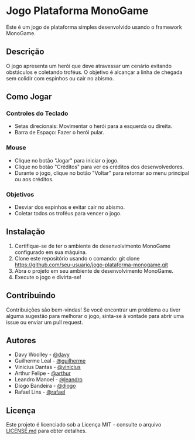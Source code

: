 # Jogo Plataforma MonoGame

Este é um jogo de plataforma simples desenvolvido usando o framework MonoGame.

## Descrição

O jogo apresenta um herói que deve atravessar um cenário evitando obstáculos e coletando troféus. O objetivo é alcançar a linha de chegada sem colidir com espinhos ou cair no abismo.

## Como Jogar

### Controles do Teclado

- Setas direcionais: Movimentar o herói para a esquerda ou direita.
- Barra de Espaço: Fazer o herói pular.

### Mouse

- Clique no botão "Jogar" para iniciar o jogo.
- Clique no botão "Créditos" para ver os créditos dos desenvolvedores.
- Durante o jogo, clique no botão "Voltar" para retornar ao menu principal ou aos créditos.

### Objetivos

- Desviar dos espinhos e evitar cair no abismo.
- Coletar todos os troféus para vencer o jogo.

## Instalação

1. Certifique-se de ter o ambiente de desenvolvimento MonoGame configurado em sua máquina.
2. Clone este repositório usando o comando:
git clone https://github.com/seu-usuario/jogo-plataforma-monogame.git
3. Abra o projeto em seu ambiente de desenvolvimento MonoGame.
4. Execute o jogo e divirta-se!

## Contribuindo

Contribuições são bem-vindas! Se você encontrar um problema ou tiver alguma sugestão para melhorar o jogo, sinta-se à vontade para abrir uma issue ou enviar um pull request.

## Autores

- Davy Woolley - [@davy](https://github.com/Davy04)
- Guilherme Leal - [@guilherme](https://github.com/GuilhermeLeal)
- Vinicius Dantas - [@vinicius](https://github.com/vinidantasz)
- Arthur Felipe - [@arthur](https://github.com/arthur)
- Leandro Manoel - [@leandro](https://github.com/leandro)
- Diogo Bandeira - [@diogo](https://github.com/diogo)
- Rafael Lins - [@rafael](https://github.com/rafael)

## Licença

Este projeto é licenciado sob a Licença MIT - consulte o arquivo [LICENSE.md](LICENSE.md) para obter detalhes.
